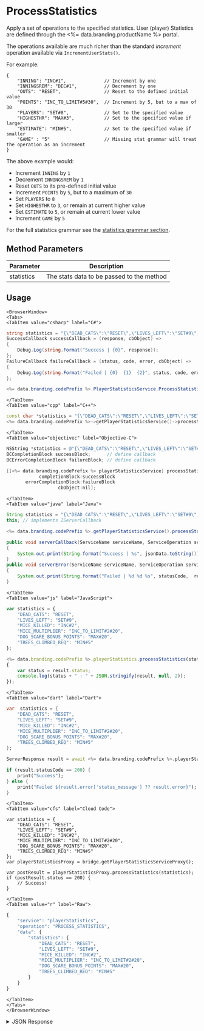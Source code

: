 # ProcessStatistics

Apply a set of operations to the specified statistics. User (player) Statistics are defined through the <%= data.branding.productName %> portal.

The operations available are much richer than the standard *increment* operation available via `IncrementUserStats()`.

For example:
```
{
    "INNING": "INC#1",              // Increment by one
    "INNINGSREM": "DEC#1",          // Decrement by one
    "OUTS": "RESET",                // Reset to the defined initial value
    "POINTS": "INC_TO_LIMIT#5#30",  // Increment by 5, but to a max of 30
    "PLAYERS": "SET#8",             // Set to the specified value
    "HIGHESTHR": "MAX#3",           // Set to the specified value if larger
    "ESTIMATE": "MIN#5",            // Set to the specified value if smaller
    "GAME" : "5"                    // Missing stat grammar will treat the operation as an increment
}
```

The above example would:

* Increment `INNING` by `1`
* Decrement `INNINGSREM` by `1`
* Reset `OUTS` to its pre-defined initial value
* Increment `POINTS` by `5`, but to a maximum of `30`
* Set `PLAYERS` to `8`
* Set `HIGHESTHR` to `3`, or remain at current higher value
* Set `ESTIMATE` to `5`, or remain at current lower value
* Increment `GAME` by `5`

For the full statistics grammar see the [statistics grammar section](/api/appendix/statisticsgrammar).

<PartialServop service_name="playerStatistics" operation_name="PROCESS_STATISTICS" />

## Method Parameters
Parameter | Description
--------- | -----------
statistics | The stats data to be passed to the method

## Usage

```mdx-code-block
<BrowserWindow>
<Tabs>
<TabItem value="csharp" label="C#">
```

```csharp
string statistics = "{\"DEAD_CATS\":\"RESET\",\"LIVES_LEFT\":\"SET#9\",\"MICE_KILLED\":\"INC#2\",\"MICE_MULTIPLIER\":\"INC_TO_LIMIT#2#20\",\"DOG_SCARE_BONUS_POINTS\":\"MAX#20\",\"TREES_CLIMBED_REQ\":\"MIN#5\"}";
SuccessCallback successCallback = (response, cbObject) =>
{
    Debug.Log(string.Format("Success | {0}", response));
};
FailureCallback failureCallback = (status, code, error, cbObject) =>
{
    Debug.Log(string.Format("Failed | {0}  {1}  {2}", status, code, error));
};

<%= data.branding.codePrefix %>.PlayerStatisticsService.ProcessStatistics(statistics, successCallback, failureCallback);
```

```mdx-code-block
</TabItem>
<TabItem value="cpp" label="C++">
```

```cpp
const char *statistics = "{\"DEAD_CATS\":\"RESET\",\"LIVES_LEFT\":\"SET#9\",\"MICE_KILLED\":\"INC#2\",\"MICE_MULTIPLIER\":\"INC_TO_LIMIT#2#20\",\"DOG_SCARE_BONUS_POINTS\":\"MAX#20\",\"TREES_CLIMBED_REQ\":\"MIN#5\"}";
<%= data.branding.codePrefix %>->getPlayerStatisticsService()->processStatistics(statistics, this);
```

```mdx-code-block
</TabItem>
<TabItem value="objectivec" label="Objective-C">
```

```objectivec
NSString *statistics = @"{\"DEAD_CATS\":\"RESET\",\"LIVES_LEFT\":\"SET#9\",\"MICE_KILLED\":\"INC#2\",\"MICE_MULTIPLIER\":\"INC_TO_LIMIT#2#20\",\"DOG_SCARE_BONUS_POINTS\":\"MAX#20\",\"TREES_CLIMBED_REQ\":\"MIN#5\"}";
BCCompletionBlock successBlock;      // define callback
BCErrorCompletionBlock failureBlock; // define callback

[[<%= data.branding.codePrefix %> playerStatisticsService] processStatistics:statistics
            completionBlock:successBlock
       errorCompletionBlock:failureBlock
                   cbObject:nil];
```

```mdx-code-block
</TabItem>
<TabItem value="java" label="Java">
```

```java
String statistics = "{\"DEAD_CATS\":\"RESET\",\"LIVES_LEFT\":\"SET#9\",\"MICE_KILLED\":\"INC#2\",\"MICE_MULTIPLIER\":\"INC_TO_LIMIT#2#20\",\"DOG_SCARE_BONUS_POINTS\":\"MAX#20\",\"TREES_CLIMBED_REQ\":\"MIN#5\"}";
this; // implements IServerCallback

<%= data.branding.codePrefix %>.getPlayerStatisticsService().processStatistics(statistics, this);

public void serverCallback(ServiceName serviceName, ServiceOperation serviceOperation, JSONObject jsonData)
{
    System.out.print(String.format("Success | %s", jsonData.toString()));
}
public void serverError(ServiceName serviceName, ServiceOperation serviceOperation, int statusCode, int reasonCode, String jsonError)
{
    System.out.print(String.format("Failed | %d %d %s", statusCode,  reasonCode, jsonError.toString()));
}
```

```mdx-code-block
</TabItem>
<TabItem value="js" label="JavaScript">
```

```javascript
var statistics = {
    "DEAD_CATS": "RESET",
    "LIVES_LEFT": "SET#9",
    "MICE_KILLED": "INC#2",
    "MICE_MULTIPLIER": "INC_TO_LIMIT#2#20",
    "DOG_SCARE_BONUS_POINTS": "MAX#20",
    "TREES_CLIMBED_REQ": "MIN#5"
};

<%= data.branding.codePrefix %>.playerStatistics.processStatistics(statistics, result =>
{
	var status = result.status;
	console.log(status + " : " + JSON.stringify(result, null, 2));
});
```

```mdx-code-block
</TabItem>
<TabItem value="dart" label="Dart">
```

```dart
var  statistics = {
    "DEAD_CATS": "RESET",
    "LIVES_LEFT": "SET#9",
    "MICE_KILLED": "INC#2",
    "MICE_MULTIPLIER": "INC_TO_LIMIT#2#20",
    "DOG_SCARE_BONUS_POINTS": "MAX#20",
    "TREES_CLIMBED_REQ": "MIN#5"
};

ServerResponse result = await <%= data.branding.codePrefix %>.playerStatisticsService.processStatistics(statistics:statistics);

if (result.statusCode == 200) {
    print("Success");
} else {
    print("Failed ${result.error['status_message'] ?? result.error}");
}
```

```mdx-code-block
</TabItem>
<TabItem value="cfs" label="Cloud Code">
```

```cfscript
var statistics = {
    "DEAD_CATS": "RESET",
    "LIVES_LEFT": "SET#9",
    "MICE_KILLED": "INC#2",
    "MICE_MULTIPLIER": "INC_TO_LIMIT#2#20",
    "DOG_SCARE_BONUS_POINTS": "MAX#20",
    "TREES_CLIMBED_REQ": "MIN#5"
};
var playerStatisticsProxy = bridge.getPlayerStatisticsServiceProxy();

var postResult = playerStatisticsProxy.processStatistics(statistics);
if (postResult.status == 200) {
    // Success!
}
```

```mdx-code-block
</TabItem>
<TabItem value="r" label="Raw">
```

```r
{
	"service": "playerStatistics",
	"operation": "PROCESS_STATISTICS",
	"data": {
        "statistics": {
            "DEAD_CATS": "RESET",
            "LIVES_LEFT": "SET#9",
            "MICE_KILLED": "INC#2",
            "MICE_MULTIPLIER": "INC_TO_LIMIT#2#20",
            "DOG_SCARE_BONUS_POINTS": "MAX#20",
            "TREES_CLIMBED_REQ": "MIN#5"
        }
    }
}
```

```mdx-code-block
</TabItem>
</Tabs>
</BrowserWindow>
```

<details>
<summary>JSON Response</summary>

```json
{
    "status": 200,
    "data": {
        "statistics": {
            "TestStat": 162
        }
    }
}
```
</details>

